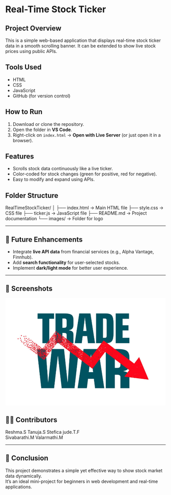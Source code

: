 # Real-Time Stock Ticker

## Project Overview
This is a simple web-based application that displays real-time stock ticker data in a smooth scrolling banner. It can be extended to show live stock prices using public APIs.

## Tools Used
- HTML  
- CSS  
- JavaScript  
- GitHub (for version control)

## How to Run
1. Download or clone the repository.  
2. Open the folder in **VS Code**.  
3. Right-click on `index.html` → **Open with Live Server** (or just open it in a browser).  

## Features
- Scrolls stock data continuously like a live ticker.  
- Color-coded for stock changes (green for positive, red for negative).  
- Easy to modify and expand using APIs.  

## Folder Structure

RealTimeStockTicker/
│
├── index.html → Main HTML file
├── style.css → CSS file 
├── ticker.js → JavaScript file
├── README.md → Project documentation
└── images/ → Folder for logo


---

## 🧠 Future Enhancements
- Integrate **live API data** from financial services (e.g., Alpha Vantage, Finnhub).  
- Add **search functionality** for user-selected stocks.  
- Implement **dark/light mode** for better user experience.  

---

## 📸 Screenshots

![Stock Ticker Screenshot](logo_image.png)

## 👩‍💻 Contributors
  Reshma.S
  Tanuja.S
  Stefica jude.T.F  
  Sivabarathi.M
  Valarmathi.M
 

---

## 🏁 Conclusion
This project demonstrates a simple yet effective way to show stock market data dynamically.  
It’s an ideal mini-project for beginners in web development and real-time applications.

